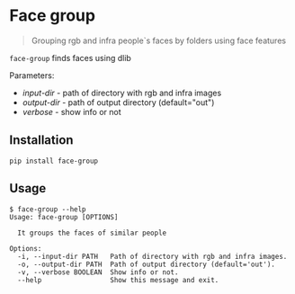 # Face group
> Grouping rgb and infra people`s faces by folders using face features

`face-group` finds faces using dlib

Parameters:
- *input-dir* - path of directory with rgb and infra images
- *output-dir* - path of output directory (default="out")
- *verbose* - show info or not

## Installation
```
pip install face-group
```
## Usage
```
$ face-group --help
Usage: face-group [OPTIONS]

  It groups the faces of similar people

Options:
  -i, --input-dir PATH   Path of directory with rgb and infra images.
  -o, --output-dir PATH  Path of output directory (default='out').
  -v, --verbose BOOLEAN  Show info or not.
  --help                 Show this message and exit.
```
